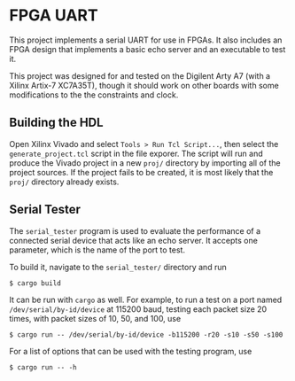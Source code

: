 # FPGA UART

This project implements a serial UART for use in FPGAs. It also includes an
FPGA design that implements a basic echo server and an executable to test it.

This project was designed for and tested on the Digilent Arty A7 (with a Xilinx
Artix-7 XC7A35T), though it should work on other boards with some modifications
to the the constraints and clock.

## Building the HDL

Open Xilinx Vivado and select `Tools > Run Tcl Script...`, then select the
`generate_project.tcl` script in the file exporer. The script will run and
produce the Vivado project in a new `proj/` directory by importing all of the
project sources. If the project fails to be created, it is most likely that the
`proj/` directory already exists.

## Serial Tester

The `serial_tester` program is used to evaluate the performance of a connected
serial device that acts like an echo server. It accepts one parameter, which is
the name of the port to test.

To build it, navigate to the `serial_tester/` directory and run

    $ cargo build

It can be run with `cargo` as well. For example, to run a test on a port named
`/dev/serial/by-id/device` at 115200 baud, testing each packet size 20 times,
with packet sizes of 10, 50, and 100, use

    $ cargo run -- /dev/serial/by-id/device -b115200 -r20 -s10 -s50 -s100

For a list of options that can be used with the testing program, use

    $ cargo run -- -h
